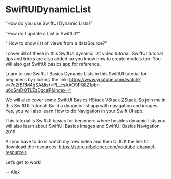 # SwiftUIDynamicList

“How do you use SwiftUI Dynamic Lists?”

“How do I update a List in SwiftUI?”

“ How to show list of views from a dataSource?”

I cover all of these in this SwiftUI dynamic list video tutorial. SwiftUI tutorial tips and tricks are also added so you know how to create models too. You will also get SwiftUI basics app for reference.

Learn to use SwiftUI Basics Dynamic Lists in this SwiftUI tutorial for beginners by clicking the link: 
https://www.youtube.com/watch?v=7c2fBRM4gSA&list=PL_csAAO9PQ8Z1pbr-u6dSmDQTLZzDgcaP&index=4

We will also cover some SwiftUI Basics HStack VStack ZStack. So join me in this SwiftUI Tutorial: Build a dynamic list app with navigation and images. Yes, you will also learn How to do Navigation in your Swift UI app. 

This tutorial is SwiftUI basics for beginners where besides dynamic lists you will also learn about SwiftUI Basics Images and SwiftUI Basics Navigation 2019.

All you have to do is watch my new video and then CLICK the link to download the resources:  https://store.rebeloper.com/youtube-channel-resources

Let’s get to work!

-- Alex

